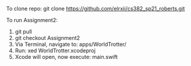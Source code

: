 To clone repo:  git clone https://github.com/elrxii/cs382_sp21_roberts.git 

To run Assignment2: 
1. git pull
2. git checkout Assignment2 
3. Via Terminal, navigate to: apps/WorldTrotter/ 
4. Run: xed WorldTrotter.xcodeproj 
5. Xcode will open, now execute: main.swift 

